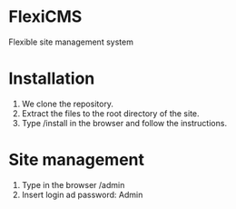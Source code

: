 # FlexiCMS
Flexible site management system

# Installation
1. We clone the repository.
2. Extract the files to the root directory of the site.
3. Type /install in the browser and follow the instructions.

# Site management

1. Type in the browser /admin
2. Insert login ad password: Admin
